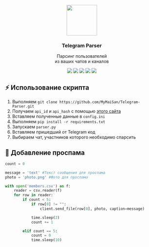 <p align="center">
    <img src="https://gas-kvas.com/grafic/uploads/posts/2024-01/gas-kvas-com-p-logotip-telegram-na-prozrachnom-fone-21.png" width="100px"/>
    <h3 align="center">Telegram Parser</h3>
</p>

<p align="center">
  Парсинг пользователей
  <br/>
  из ваших чатов и каналов
</p>

<p align="center">
    <a href="https://stackoverflow.com/users/23589316/sakurajima-mai">
        <img src="https://img.shields.io/badge/-Stackoverflow-FE7A16?style=for-the-badge&logo=stack-overflow&logoColor=white"/></a>
    <a href="https://www.reddit.com/user/MyMaiSakurajima/">
        <img src="https://img.shields.io/badge/Reddit-%23FF4500.svg?style=for-the-badge&logo=Reddit&logoColor=white"/></a>
    <a href="https://t.me/MyMaiSakurajima">
        <img src="https://img.shields.io/badge/Telegram-2CA5E0?style=for-the-badge&logo=telegram&logoColor=white"/></a>
    <a href="https://www.twitch.tv/mymaisakurajima">
        <img src="https://img.shields.io/badge/Twitch-%239146FF.svg?style=for-the-badge&logo=Twitch&logoColor=white"/></a>
    <a href="https://steamcommunity.com/id/MyMaiSakurajima/">
        <img src="https://img.shields.io/badge/steam-%23000000.svg?style=for-the-badge&logo=steam&logoColor=white"/></a>
</p>


## ⚡ Использование скрипта

1. Выполняем ```git clone https://github.com/MyMaiSan/Telegram-Parser.git```
2. Получаем ```api_id``` и ```api_hash``` с помощью [этого сайта](https://my.telegram.org/auth)
3. Вставляем полученные данные в ```config.ini```
4. Выполняем ```pip install -r requirements.txt```
5. Запускаем ```parser.py```
6. Вставляем пришедший от Telegram код
7. Выбираем чат, участников которого необходимо спарсить

## 🔧 Добавление проспама
```python
count = 0

message = 'text' #Текст сообщения для проспама
photo = 'photo.png' #Фото для проспама

with open('members.csv') as f:
    reader = csv.reader(f)
    for row in reader:
        if count < 5:
            if row[0] != "":
                client.send_file(row[0], photo, caption=message)

            time.sleep(2)
            count += 1

        elif count == 5:
            count = 0
            time.sleep(10)
```
